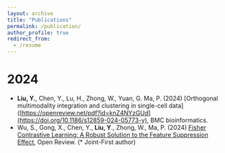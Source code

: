 ```yaml
---
layout: archive
title: "Publications"
permalink: /publication/
author_profile: true
redirect_from:
  - /resume
---
```


2024
========
- **Liu, Y.**, Chen, Y., Lu, H., Zhong, W., Yuan, G. Ma, P. (2024) [Orthogonal multimodality integration and clustering in single-cell data]([https://openreview.net/pdf?id=knZ4NYzGUd](https://doi.org/10.1186/s12859-024-05773-y), BMC bioinformatics.
- Wu, S., Gong, X., Chen, Y., **Liu, Y**., Zhong, W., Ma, P. (2024) [Fisher Contrastive Learning: A Robust Solution to the Feature Suppression Effect]([https://drive.google.com/file/d/1ziOs1fgjxSvBtdeNdoaBwN_9Dvohy8kA/view?usp=sharing](https://openreview.net/forum?id=Tl6hStJNYX)), Open Review. (\* Joint-First author)

